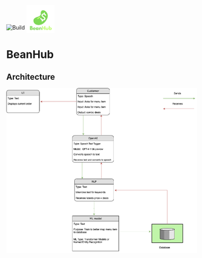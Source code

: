 <img src="https://github.com/Ibrahim-Haroon/BeanHub/actions/workflows/unit-test.yml/badge.svg" alt="Build" height="50" style="display: inline;">
<img src="other/images/bean_logo.png" alt="BeanHub" width="75" height="75" style="vertical-align: -10px; display: inline;">



# BeanHub

## Architecture
![architecture.drawio.png](other/images/architecture.drawio.png)
